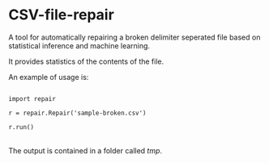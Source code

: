 # CSV-file-repair
<script src="https://google-code-prettify.googlecode.com/svn/loader/run_prettify.js"></script>
A tool for automatically repairing a broken delimiter seperated file based on statistical inference and machine learning.

It provides statistics of the contents of the file.

An example of usage is:

<code class="prettify">
import repair
</code>

<code class="prettify">
r = repair.Repair('sample-broken.csv')
</code>

<code class="prettify">
r.run()
</code>
<br>

The output is contained in a folder called <i>tmp</i>.
